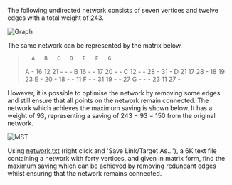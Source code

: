 The following undirected network consists of seven vertices and twelve edges with a total weight of 243.

![Graph](https://projecteuler.net/project/images/p107_1.gif)

The same network can be represented by the matrix below.


>     	A	B	C	D	E	F	G
> A	-	16	12	21	-	-	-
> B	16	-	-	17	20	-	-
> C	12	-	-	28	-	31	-
> D	21	17	28	-	18	19	23
> E	-	20	-	18	-	-	11
> F	-	-	31	19	-	-	27
> G	-	-	-	23	11	27	-

However, it is possible to optimise the network by removing some edges and still ensure that all points on the network remain connected. The network which achieves the maximum saving is shown below. It has a weight of 93, representing a saving of 243 − 93 = 150 from the original network.

![MST](https://projecteuler.net/project/images/p107_2.gif)

Using [network.txt](https://projecteuler.net/project/resources/p107_network.txt) (right click and 'Save Link/Target As...'), a 6K text file containing a network with forty vertices, and given in matrix form, find the maximum saving which can be achieved by removing redundant edges whilst ensuring that the network remains connected.
